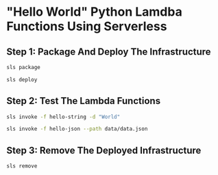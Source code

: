 # "Hello World" Python Lamdba Functions Using Serverless

## Step 1: Package And Deploy The Infrastructure

```bash
sls package
```

```bash
sls deploy
```

## Step 2: Test The Lambda Functions

```bash
sls invoke -f hello-string -d "World"
```

```bash
sls invoke -f hello-json --path data/data.json
```

## Step 3: Remove The Deployed Infrastructure

```bash
sls remove
```
